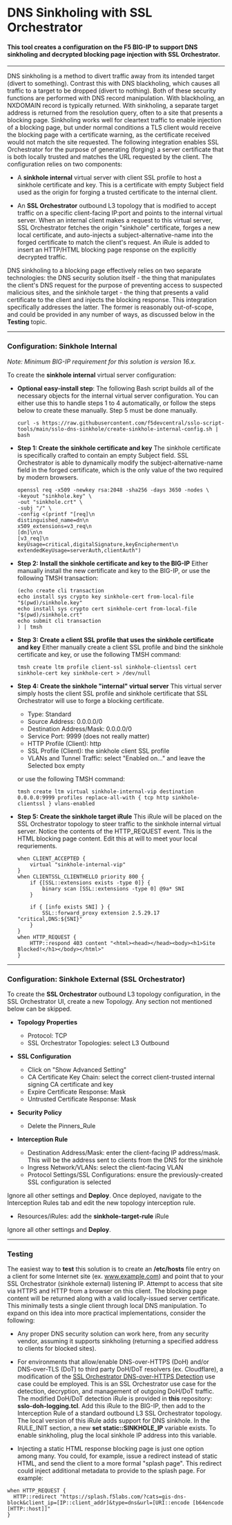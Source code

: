 # DNS Sinkholing with SSL Orchestrator

#### This tool creates a configuration on the F5 BIG-IP to support DNS sinkholing and decrypted blocking page injection with SSL Orchestrator.

-----------------

DNS sinkholing is a method to divert traffic away from its intended target (divert to something). Contrast this with DNS blackholing, which causes all traffic to a target to be dropped (divert to nothing). Both of these security functions are performed with DNS record manipulation. With blackholing, an NXDOMAIN record is typically returned. With sinkholing, a separate target address is returned from the resolution query, often to a site that presents a blocking page. Sinkholing works well for cleartext traffic to enable injection of a blocking page, but under normal conditions a TLS client would receive the blocking page with a certificate warning, as the certificate received would not match the site requested. The following integration enables SSL Orchestrator for the purpose of generating (forging) a server certificate that is both locally trusted and matches the URL requested by the client. The configuration relies on two components:

* A **sinkhole internal** virtual server with client SSL profile to host a sinkhole certificate and key. This is a certificate with empty Subject field used as the origin for forging a trusted certificate to the internal client. 

* An **SSL Orchestrator** outbound L3 topology that is modified to accept traffic on a specific client-facing IP:port and points to the internal virtual server. When an internal client makes a request to this virtual server, SSL Orchestrator fetches the origin "sinkhole" certificate, forges a new local certificate, and auto-injects a subject-alternative-name into the forged certificate to match the client's request. An iRule is added to insert an HTTP/HTML blocking page response on the explicitly decrypted traffic.

DNS sinkholing to a blocking page effectively relies on two separate technologies: the DNS security solution itself - the thing that manipulates the client's DNS request for the purpose of preventing access to suspected malicious sites, and the sinkhole target - the thing that presents a valid certificate to the client and injects the blocking response. This integration specifically addresses the latter. The former is reasonably out-of-scope, and could be provided in any number of ways, as discussed below in the **Testing** topic.

-----------------

### Configuration: Sinkhole Internal

*Note: Minimum BIG-IP requirement for this solution is version 16.x.*

To create the **sinkhole internal** virtual server configuration:

* **Optional easy-install step**: The following Bash script builds all of the necessary objects for the internal virtual server configuration. You can either use this to handle steps 1 to 4 automatically, or follow the steps below to create these manually. Step 5 must be done manually.

  ```
  curl -s https://raw.githubusercontent.com/f5devcentral/sslo-script-tools/main/sslo-dns-sinkhole/create-sinkhole-internal-config.sh | bash
  ```

* **Step 1: Create the sinkhole certificate and key** The sinkhole certificate is specifically crafted to contain an empty Subject field. SSL Orchestrator is able to dynamically modify the subject-alternative-name field in the forged certificate, which is the only value of the two required by modern browsers.

  ```
  openssl req -x509 -newkey rsa:2048 -sha256 -days 3650 -nodes \
  -keyout "sinkhole.key" \
  -out "sinkhole.crt" \
  -subj "/" \
  -config <(printf "[req]\n
  distinguished_name=dn\n
  x509_extensions=v3_req\n
  [dn]\n\n
  [v3_req]\n
  keyUsage=critical,digitalSignature,keyEncipherment\n
  extendedKeyUsage=serverAuth,clientAuth")
  ```

* **Step 2: Install the sinkhole certificate and key to the BIG-IP** Either manually install the new certificate and key to the BIG-IP, or use the following TMSH transaction:
  ```
  (echo create cli transaction
  echo install sys crypto key sinkhole-cert from-local-file "$(pwd)/sinkhole.key"
  echo install sys crypto cert sinkhole-cert from-local-file "$(pwd)/sinkhole.crt"
  echo submit cli transaction
  ) | tmsh
  ```

* **Step 3: Create a client SSL profile that uses the sinkhole certificate and key** Either manually create a client SSL profile and bind the sinkhole certificate and key, or use the following TMSH command:
  ```
  tmsh create ltm profile client-ssl sinkhole-clientssl cert sinkhole-cert key sinkhole-cert > /dev/null
  ```

* **Step 4: Create the sinkhole "internal" virtual server** This virtual server simply hosts the client SSL profile and sinkhole certificate that SSL Orchestrator will use to forge a blocking certificate.

  - Type: Standard
  - Source Address: 0.0.0.0/0
  - Destination Address/Mask: 0.0.0.0/0
  - Service Port: 9999 (does not really matter)
  - HTTP Profile (Client): http
  - SSL Profile (Client): the sinkhole client SSL profile
  - VLANs and Tunnel Traffic: select "Enabled on..." and leave the Selected box empty

  or use the following TMSH command:

  ```
  tmsh create ltm virtual sinkhole-internal-vip destination 0.0.0.0:9999 profiles replace-all-with { tcp http sinkhole-clientssl } vlans-enabled
  ```

* **Step 5: Create the sinkhole target iRule** This iRule will be placed on the SSL Orchestrator topology to steer traffic to the sinkhole internal virtual server. Notice the contents of the HTTP_REQUEST event. This is the HTML blocking page content. Edit this at will to meet your local requriements.

  ```
  when CLIENT_ACCEPTED {
      virtual "sinkhole-internal-vip"
  }
  when CLIENTSSL_CLIENTHELLO priority 800 {
      if {[SSL::extensions exists -type 0]} {
          binary scan [SSL::extensions -type 0] @9a* SNI
      }
  
      if { [info exists SNI] } {
          SSL::forward_proxy extension 2.5.29.17 "critical,DNS:${SNI}"
      }
  }
  when HTTP_REQUEST {
      HTTP::respond 403 content "<html><head></head><body><h1>Site Blocked!</h1></body></html>"
  }
  ```

-----------------

### Configuration: Sinkhole External (SSL Orchestrator)

To create the **SSL Orchestrator** outbound L3 topology configuration, in the SSL Orchestrator UI, create a new Topology. Any section not mentioned below can be skipped.

* **Topology Properties**

  - Protocol: TCP
  - SSL Orchestrator Topologies: select L3 Outbound

* **SSL Configuration**

  - Click on "Show Advanced Setting"
  - CA Certificate Key Chain: select the correct client-trusted internal signing CA certificate and key
  - Expire Certificate Response: Mask
  - Untrusted Certificate Response: Mask

* **Security Policy**

  - Delete the Pinners_Rule

* **Interception Rule**

  - Destination Address/Mask: enter the client-facing IP address/mask. This will be the address sent to clients from the DNS for the sinkhole
  - Ingress Network/VLANs: select the client-facing VLAN
  - Protocol Settings/SSL Configurations: ensure the previously-created SSL configuration is selected

Ignore all other settings and **Deploy**. Once deployed, navigate to the Interception Rules tab and edit the new topology interception rule.

  - Resources/iRules: add the **sinkhole-target-rule** iRule

Ignore all other settings and **Deploy**.

-----------------

### Testing

The easiest way to **test** this solution is to create an **/etc/hosts** file entry on a client for some Internet site (ex. www.example.com) and point that to your SSL Orchestrator (sinkhole external) listening IP. Attempt to access that site via HTTPS and HTTP from a browser on this client. The blocking page content will be returned along with a valid locally-issued server certificate. This minimally tests a single client through local DNS manipulation. To expand on this idea into more practical implementations, consider the following:

* Any proper DNS security solution can work here, from any security vendor, assuming it supports sinkholing (returning a specified address to clients for blocked sites).

* For environments that allow/enable DNS-over-HTTPS (DoH) and/or DNS-over-TLS (DoT) to third party DoH/DoT resolvers (ex. Cloudflare), a modification of the [SSL Orchestrator DNS-over-HTTPS Detection](https://github.com/f5devcentral/sslo-script-tools/tree/main/sslo-dns-over-https-detection) use case could be employed. This is an SSL Orchestrator use case for the detection, decryption, and management of outgoing DoH/DoT traffic. The modified DoH/DoT detection iRule is provided in **this** repository: **sslo-doh-logging.tcl**. Add this iRule to the BIG-IP, then add to the Interception Rule of a standard outbound L3 SSL Orchestrator topology. The local version of this iRule adds support for DNS sinkhole. In the RULE_INIT section, a new **set static::SINKHOLE_IP** variable exists. To enable sinkholing, plug the local sinkhole IP address into this variable.

* Injecting a static HTML response blocking page is just one option among many. You could, for example, issue a redirect instead of static HTML, and send the client to a more formal "splash page". This redirect could inject additional metadata to provide to the splash page. For example:

```
when HTTP_REQUEST {
  HTTP::redirect "https://splash.f5labs.com/?cats=gis-dns-block&client_ip=[IP::client_addr]&type=dns&url=[URI::encode [b64encode [HTTP::host]]"
}
```







  
